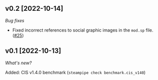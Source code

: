 ## v0.2 [2022-10-14]

_Bug fixes_

- Fixed incorrect references to social graphic images in the `mod.sp` file. ([#25](https://github.com/turbot/steampipe-mod-microsoft365-compliance/pull/25))

## v0.1 [2022-10-13]

_What's new?_

Added: CIS v1.4.0 benchmark (`steampipe check benchmark.cis_v140`)
